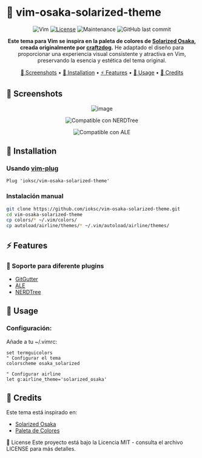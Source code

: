 # 🎨 vim-osaka-solarized-theme

<div align="center">

![Vim](https://img.shields.io/badge/VIM-%2311AB00.svg?style=for-the-badge&logo=vim&logoColor=white)
[![License](https://img.shields.io/badge/license-MIT-blue.svg?style=for-the-badge)](LICENSE)
![Maintenance](https://img.shields.io/maintenance/yes/2024?style=for-the-badge)
![GitHub last commit](https://img.shields.io/github/last-commit/ioksc/vim-osaka-solarized-theme?style=for-the-badge)

**Este tema para Vim se inspira en la paleta de colores de [Solarized Osaka](https://github.com/craftzdog/solarized-osaka.nvim), creada originalmente por [craftzdog](https://github.com/craftzdog).**
He adaptado el diseño para proporcionar una experiencia visual consistente y atractiva en Vim, preservando la esencia y estética del tema original.

[📸 Screenshots](#-screenshots) •
[🚀 Installation](#-installation) •
[⚡ Features](#-features) •
[🎨 Usage](#-usage) •
[📣 Credits](#-credits)

</div>

## 📸 Screenshots

<div align="center">

  
![image](https://github.com/user-attachments/assets/28170716-3727-43c4-850a-4c1c173e838b)

![Compatible con NERDTree](https://github.com/user-attachments/assets/9f3d7f4f-e6a1-43a1-8e33-257ee8381964)

![Compatible con ALE](https://github.com/user-attachments/assets/34af57ea-d210-4c1c-9524-b3974aa166be)


</div>

## 🚀 Installation

### Usando [vim-plug](https://github.com/junegunn/vim-plug)

```vim
Plug 'ioksc/vim-osaka-solarized-theme'
```
### Instalación manual
```sh
git clone https://github.com/ioksc/vim-osaka-solarized-theme.git
cd vim-osaka-solarized-theme
cp colors/* ~/.vim/colors/
cp autoload/airline/themes/* ~/.vim/autoload/airline/themes/

```

## ⚡ Features
### 🎯 Soporte para diferente plugins
- [GitGutter](https://github.com/airblade/vim-gitgutter)
- [ALE](https://github.com/dense-analysis/ale)
- [NERDTree](https://github.com/preservim/nerdtree)

## 🎨 Usage
### Configuración:

Añade a tu ~/.vimrc:

```vim
set termguicolors
" Configurar el tema
colorscheme osaka_solarized

" Configurar airline
let g:airline_theme='solarized_osaka'
```



## 📣 Credits
Este tema está inspirado en:
- [Solarized Osaka](https://github.com/craftzdog/solarized-osaka.nvim)
- [Paleta de Colores](https://www.figma.com/file/6Wp5Puqtz7hbMJgYqOOJzb/Solarized-Osaka?type=design&node-id=0%3A1&mode=design&t=vEaGptGFJOLAafmB-1)

📜 License
Este proyecto está bajo la Licencia MIT - consulta el archivo LICENSE para más detalles.
